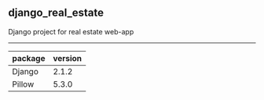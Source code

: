 ## django_real_estate
Django project for real estate web-app
_______________________________________________________

package | version
------------ | -------------
Django | 2.1.2
Pillow | 5.3.0
